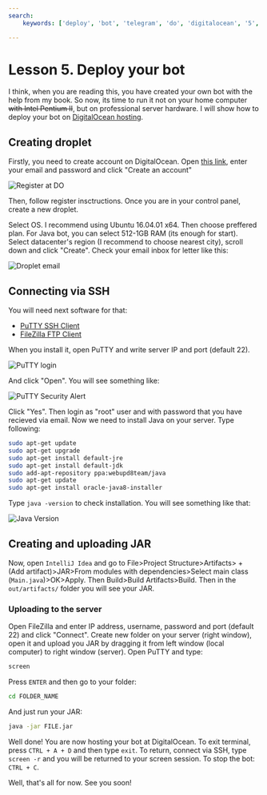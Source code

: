 ```yaml
---
search:
    keywords: ['deploy', 'bot', 'telegram', 'do', 'digitalocean', '5', 'hosting', 'jar', 'artifact']

---
```


# Lesson 5. Deploy your bot

I think, when you are reading this, you have created your own bot with the help from my book. So now, its time to run it not on your home computer ~~with Intel Pentium II~~, but on professional server hardware. I will show how to deploy your bot on [DigitalOcean hosting](https://m.do.co/c/1a3a7fad419f).

## Creating droplet
Firstly, you need to create account on DigitalOcean. Open [this link](https://m.do.co/c/1a3a7fad419f), enter your email and password and click "Create an account"

![Register at DO](https://pp.vk.me/c638720/v638720821/20613/MSBDKWZBGD4.jpg "Register")

Then, follow register insctructions. Once you are in your control panel, create a new droplet. 

Select OS. I recommend using Ubuntu 16.04.01 x64. Then choose preffered plan. For Java bot, you can select 512-1GB RAM (its enough for start). Select datacenter's region (I recommend to choose nearest city), scroll down and click "Create". Check your email inbox for letter like this:

![Droplet email](https://pp.vk.me/c638720/v638720821/20623/_v4iI97Y-WQ.jpg "Droplet settings email")

## Connecting via SSH

You will need next software for that:

* [PuTTY SSH Client](http://www.chiark.greenend.org.uk/~sgtatham/putty/latest.html)
* [FileZilla FTP Client](https://filezilla-project.org/)

When you install it, open PuTTY and write server IP and port (default 22).

![PuTTY login](https://pp.vk.me/c638720/v638720821/2062a/9fh0hk51pk8.jpg "PuTTY login")

And click "Open". You will see something like:

![PuTTY Security Alert](https://pp.vk.me/c638720/v638720821/20632/3uszaTvQs2Y.jpg "PuTTY Security Alert")

Click "Yes". Then login as "root" user and with password that you have recieved via email. Now we need to install Java on your server. Type following:

```bash
sudo apt-get update
sudo apt-get upgrade
sudo apt-get install default-jre
sudo apt-get install default-jdk
sudo add-apt-repository ppa:webupd8team/java
sudo apt-get update
sudo apt-get install oracle-java8-installer
```

Type `java -version` to check installation. You will see something like that:

![Java Version](https://pp.vk.me/c638720/v638720821/2063b/-I-QQPjSLcw.jpg "Java Version")

## Creating and uploading JAR

Now, open `IntelliJ Idea` and go to File>Project Structure>Artifacts> + (Add artifact)>JAR>From modules with dependencies>Select main class (`Main.java`)>OK>Apply.
Then Build>Build Artifacts>Build. Then in the `out/artifacts/` folder you will see your JAR.

### Uploading to the server

Open FileZilla and enter IP address, username, password and port (default 22) and click "Connect". Create new folder on your server (right window), open it and upload you JAR by dragging it from left window (local computer) to right window (server). Open PuTTY and type:

```bash
screen
```

Press `ENTER` and then go to your folder:

```bash
cd FOLDER_NAME
```

And just run your JAR:

```bash
java -jar FILE.jar
```

Well done! You are now hosting your bot at DigitalOcean. To exit terminal, press `CTRL + A + D` and then type `exit`. To return, connect via SSH, type `screen -r` and you will be returned to your screen session. To stop the bot: `CTRL + C`. 

Well, that's all for now. See you soon!
